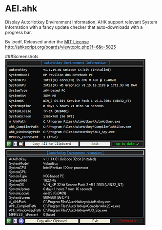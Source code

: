 AEI.ahk
==============================

Display AutoHotkey Environment Information, AHK support relevant System Information with a fancy update checker that auto-downloads with a progress bar.  
  
By joedf, Released under the [MIT License](http://opensource.org/licenses/MIT)  
http://ahkscript.org/boards/viewtopic.php?f=6&t=5825

###Screenshots
![screenshot](screenshot.png "screenshot")
![screenshotXP](screenshotXP.png "screenshotXP")
